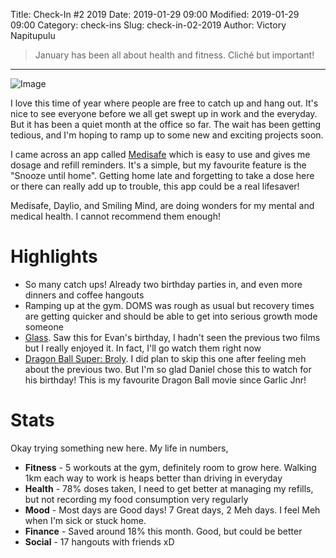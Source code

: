 Title: Check-In #2 2019
Date: 2019-01-29 09:00
Modified: 2019-01-29 09:00
Category: check-ins
Slug: check-in-02-2019
Author: Victory Napitupulu

> January has been all about health and fitness. Cliché but important!

---

![Image](/{attach}/images/newzarajacket-20190129.jpg)

I love this time of year where people are free to catch up and hang out. It's nice to see everyone before we all get swept up in work and the everyday. But it has been a quiet month at the office so far. The wait has been getting tedious, and I'm hoping to ramp up to some new and exciting projects soon.

I came across an app called [Medisafe](//medisafeapp.com) which is easy to use and gives me dosage and refill reminders. It's a simple, but my favourite feature is the "Snooze until home". Getting home late and forgetting to take a dose here or there can really add up to trouble, this app could be a real lifesaver!

Medisafe, Daylio, and Smiling Mind, are doing wonders for my mental and medical health. I cannot recommend them enough!

# Highlights #
* So many catch ups! Already two birthday parties in, and even more dinners and coffee hangouts
* Ramping up at the gym. DOMS was rough as usual but recovery times are getting quicker and should be able to get into serious growth mode someone
* [Glass](//www.imdb.com/title/tt6823368/). Saw this for Evan's birthday, I hadn't seen the previous two films but I really enjoyed it. In fact, I'll go watch them right now
* [Dragon Ball Super: Broly](//www.imdb.com/title/tt7961060/). I did plan to skip this one after feeling meh about the previous two. But I'm so glad Daniel chose this to watch for his birthday! This is my favourite Dragon Ball movie since Garlic Jnr!


# Stats #
Okay trying something new here. My life in numbers,

* **Fitness** - 5 workouts at the gym, definitely room to grow here. Walking 1km each way to work is heaps better than driving in everyday
* **Health** - 78% doses taken, I need to get better at managing my refills, but not recording my food consumption very regularly
* **Mood** - Most days are Good days! 7 Great days, 2 Meh days. I feel Meh when I'm sick or stuck home.
* **Finance** - Saved around 18% this month. Good, but could be better
* **Social** - 17 hangouts with friends xD
